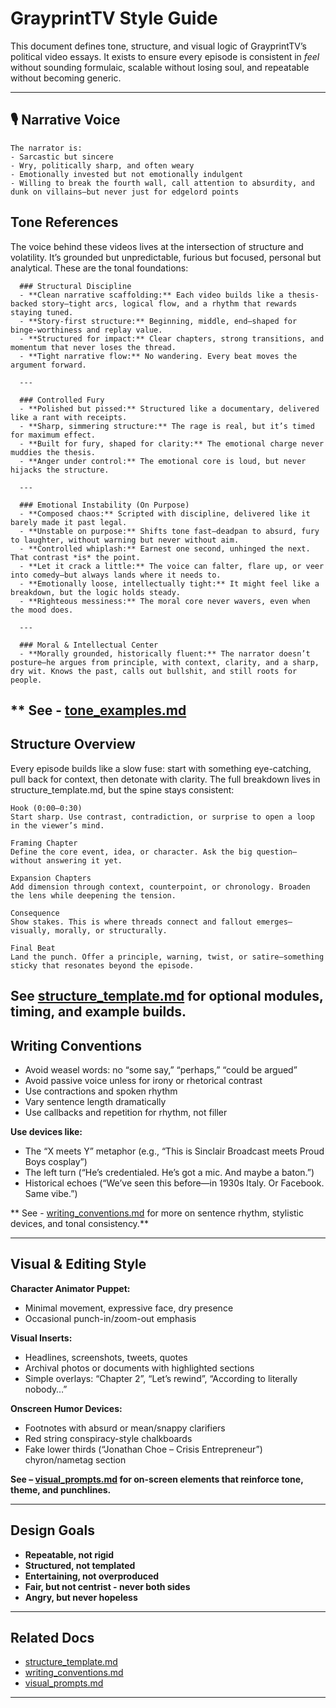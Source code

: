 # GrayprintTV Style Guide 

This document defines tone, structure, and visual logic of GrayprintTV’s political video essays. It exists to ensure every episode is consistent in *feel* without sounding formulaic, scalable without losing soul, and repeatable without becoming generic.

---

## 🎙️ Narrative Voice

    The narrator is:
    - Sarcastic but sincere 
    - Wry, politically sharp, and often weary
    - Emotionally invested but not emotionally indulgent 
    - Willing to break the fourth wall, call attention to absurdity, and dunk on villains—but never just for edgelord points

## Tone References

The voice behind these videos lives at the intersection of structure and volatility. It’s grounded but unpredictable, furious but focused, personal but analytical. These are the tonal foundations:

      ### Structural Discipline
      - **Clean narrative scaffolding:** Each video builds like a thesis-backed story—tight arcs, logical flow, and a rhythm that rewards staying tuned.  
      - **Story-first structure:** Beginning, middle, end—shaped for binge-worthiness and replay value.  
      - **Structured for impact:** Clear chapters, strong transitions, and momentum that never loses the thread.  
      - **Tight narrative flow:** No wandering. Every beat moves the argument forward.  
      
      ---
      
      ### Controlled Fury
      - **Polished but pissed:** Structured like a documentary, delivered like a rant with receipts.  
      - **Sharp, simmering structure:** The rage is real, but it’s timed for maximum effect.  
      - **Built for fury, shaped for clarity:** The emotional charge never muddies the thesis.  
      - **Anger under control:** The emotional core is loud, but never hijacks the structure.
      
      ---
      
      ### Emotional Instability (On Purpose)
      - **Composed chaos:** Scripted with discipline, delivered like it barely made it past legal.  
      - **Unstable on purpose:** Shifts tone fast—deadpan to absurd, fury to laughter, without warning but never without aim.  
      - **Controlled whiplash:** Earnest one second, unhinged the next. That contrast *is* the point.  
      - **Let it crack a little:** The voice can falter, flare up, or veer into comedy—but always lands where it needs to.  
      - **Emotionally loose, intellectually tight:** It might feel like a breakdown, but the logic holds steady.  
      - **Righteous messiness:** The moral core never wavers, even when the mood does.
      
      ---
      
      ### Moral & Intellectual Center
      - **Morally grounded, historically fluent:** The narrator doesn’t posture—he argues from principle, with context, clarity, and a sharp, dry wit. Knows the past, calls out bullshit, and still roots for people.

  ** See - [tone_examples.md](tone_examples.md)
  ---
  
## Structure Overview

Every episode builds like a slow fuse: start with something eye-catching, pull back for context, then detonate with clarity. The full breakdown lives in structure_template.md, but the spine stays consistent:

    Hook (0:00–0:30)
    Start sharp. Use contrast, contradiction, or surprise to open a loop in the viewer’s mind.
    
    Framing Chapter
    Define the core event, idea, or character. Ask the big question—without answering it yet.
    
    Expansion Chapters
    Add dimension through context, counterpoint, or chronology. Broaden the lens while deepening the tension.
    
    Consequence
    Show stakes. This is where threads connect and fallout emerges—visually, morally, or structurally.
    
    Final Beat
    Land the punch. Offer a principle, warning, twist, or satire—something sticky that resonates beyond the episode.

**See [structure_template.md](structure_template.md) for optional modules, timing, and example builds.**
---

## Writing Conventions

- Avoid weasel words: no “some say,” “perhaps,” “could be argued”
- Avoid passive voice unless for irony or rhetorical contrast
- Use contractions and spoken rhythm
- Vary sentence length dramatically
- Use callbacks and repetition for rhythm, not filler

**Use devices like:**
- The “X meets Y” metaphor (e.g., “This is Sinclair Broadcast meets Proud Boys cosplay”)
- The left turn (“He’s credentialed. He’s got a mic. And maybe a baton.”)
- Historical echoes (“We’ve seen this before—in 1930s Italy. Or Facebook. Same vibe.”)

** See - [writing_conventions.md](writing_conventions.md) for more on sentence rhythm, stylistic devices, and tonal consistency.** 

---

## Visual & Editing Style

**Character Animator Puppet:**
- Minimal movement, expressive face, dry presence
- Occasional punch-in/zoom-out emphasis

**Visual Inserts:**
- Headlines, screenshots, tweets, quotes
- Archival photos or documents with highlighted sections
- Simple overlays: “Chapter 2”, “Let’s rewind”, “According to literally nobody…”

**Onscreen Humor Devices:**
- Footnotes with absurd or mean/snappy clarifiers
- Red string conspiracy-style chalkboards
- Fake lower thirds (“Jonathan Choe – Crisis Entrepreneur”) chyron/nametag section

**See – [visual_prompts.md](visual_prompts.md) for on-screen elements that reinforce tone, theme, and punchlines.**

---

## Design Goals

- **Repeatable, not rigid**  
- **Structured, not templated**  
- **Entertaining, not overproduced**  
- **Fair, but not centrist - never both sides**  
- **Angry, but never hopeless**

---

## Related Docs

- [structure_template.md](structure_template.md)
- [writing_conventions.md](writing_conventions.md)
- [visual_prompts.md](visual_prompts.md)

---
